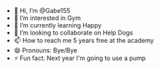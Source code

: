 - 👋 Hi, I’m @Gabe155
- 👀 I’m interested in Gym
- 🌱 I’m currently learning Happy
- 💞️ I’m looking to collaborate on Help Dogs
- 📫 How to reach me 5 years free at the academy
- 😄 Pronouns: Bye/Bye
- ⚡ Fun fact: Next year I'm going to use a pump
